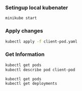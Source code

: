 ### Setingup local kubenater
```
minikube start
```

### Apply changes

```sh
kubectl apply -f client-pod.yaml
```
### Get Information

```sh
kubectl get pods
kubectl describe pod client-pod
```

```
kubectl get pods
kubectl get deployments
```